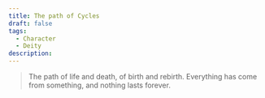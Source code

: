 ```yaml
---
title: The path of Cycles
draft: false
tags:
  - Character
  - Deity
description:
---
```

> The path of life and death, of birth and rebirth. Everything has come from something, and nothing lasts forever. 